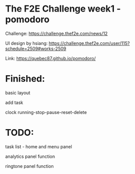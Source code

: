 # The F2E Challenge week1 - pomodoro

Challenge: https://challenge.thef2e.com/news/12

UI design by hsiang: https://challenge.thef2e.com/user/115?schedule=2509#works-2509

Link: https://quebec87.github.io/pomodoro/

# Finished:

basic layout

add task

clock running-stop-pause-reset-delete

# TODO:

task list - home and menu panel

analytics panel function

ringtone panel function


